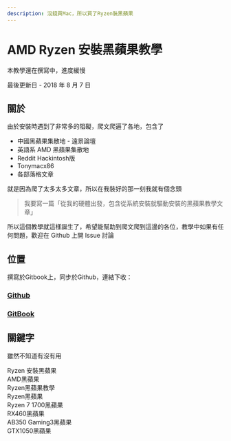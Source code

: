 ```yaml
---
description: 沒錢買Mac，所以買了Ryzen裝黑蘋果
---
```


# AMD Ryzen 安裝黑蘋果教學

本教學還在撰寫中，進度緩慢

最後更新日 - 2018 年 8 月 7 日

## 關於

由於安裝時遇到了非常多的阻礙，爬文爬遍了各地，包含了

* 中國黑蘋果集散地 - 遠景論壇
* 英語系 AMD 黑蘋果集散地
* Reddit Hackintosh版
* Tonymacx86
* 各部落格文章

就是因為爬了太多太多文章，所以在我裝好的那一刻我就有個念頭

> 我要寫一篇「從我的硬體出發，包含從系統安裝就驅動安裝的黑蘋果教學文章」

所以這個教學就這樣誕生了，希望能幫助到爬文爬到這邊的各位，教學中如果有任何問題，歡迎在 Github 上開 Issue 討論

## 位置

撰寫於Gitbook上，同步於Github，連結下收：

### [Github](https://github.com/MrNegativeTW/Ryzen-Hackintosh-Tutorial)

### [GitBook](https://mtwstudio.gitbook.io/ryzentosh)

## 關鍵字

雖然不知道有沒有用

Ryzen 安裝黑蘋果  
AMD黑蘋果  
Ryzen黑蘋果教學  
Ryzen黑蘋果  
Ryzen 7 1700黑蘋果   
RX460黑蘋果  
AB350 Gaming3黑蘋果  
GTX1050黑蘋果  


